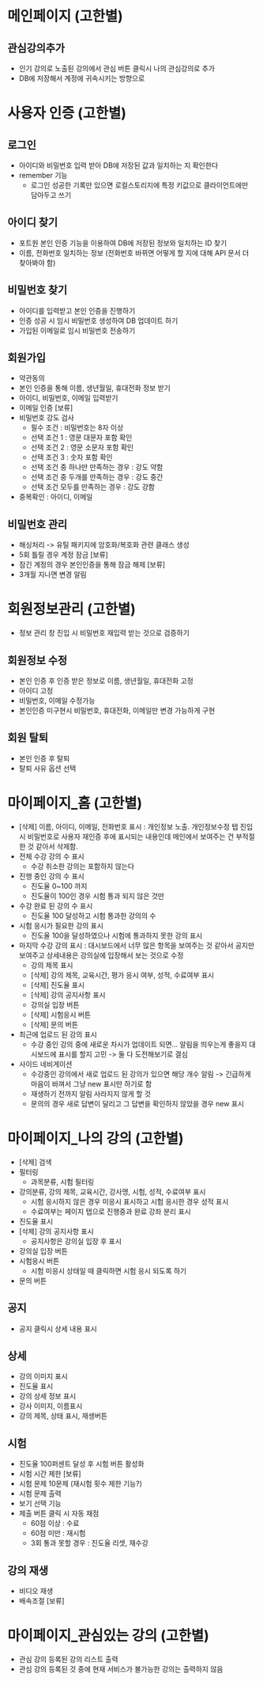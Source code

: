 # 메인페이지 (고한별)
## 관심강의추가
- 인기 강의로 노출된 강의에서 관심 버튼 클릭시 나의 관심강의로 추가
- DB에 저장해서 계정에 귀속시키는 방향으로

# 사용자 인증 (고한별)
## 로그인
- 아이디와 비밀번호 입력 받아 DB에 저장된 값과 일치하는 지 확인한다
- remember 기능
  - 로그인 성공한 기록만 있으면 로컬스토리지에 특정 키값으로 클라이언트에만 담아두고 쓰기
## 아이디 찾기
- 포트원 본인 인증 기능을 이용하여 DB에 저장된 정보와 일치하는 ID 찾기
- 이름, 전화번호 일치하는 정보 (전화번호 바뀌면 어떻게 할 지에 대해 API 문서 더 찾아봐야 함)
## 비밀번호 찾기
- 아이디를 입력받고 본인 인증을 진행하기
- 인증 성공 시 임시 비밀번호 생성하여 DB 업데이트 하기
- 가입된 이메일로 임시 비밀번호 전송하기
## 회원가입
- 약관동의
- 본인 인증을 통해 이름, 생년월일, 휴대전화 정보 받기
- 아이디, 비밀번호, 이메일 입력받기
- 이메일 인증 [보류]
- 비밀번호 강도 검사
  - 필수 조건  : 비밀번호는 8자 이상
  - 선택 조건 1 : 영문 대문자 포함 확인
  - 선택 조건 2 : 영문 소문자 포함 확인
  - 선택 조건 3 : 숫자 포함 확인
  - 선택 조건 중 하나만 만족하는 경우 : 강도 약함
  - 선택 조건 중 두개를 만족하는 경우 : 강도 중간
  - 선택 조건 모두를 만족하는 경우 : 강도 강함
- 중복확인 : 아이디, 이메일
## 비밀번호 관리
- 해싱처리 -> 유틸 패키지에 암호화/복호화 관련 클래스 생성
- 5회 틀릴 경우 계정 잠금 [보류]
- 잠긴 계정의 경우 본인인증을 통해 잠금 해제 [보류]
- 3개월 지나면 변경 알림

# 회원정보관리 (고한별)
- 정보 관리 창 진입 시 비밀번호 재입력 받는 것으로 검증하기
## 회원정보 수정
- 본인 인증 후 인증 받은 정보로 이름, 생년월일, 휴대전화 고정
- 아이디 고정
- 비밀번호, 이메일 수정가능
- 본인인증 미구현시 비밀번호, 휴대전화, 이메일만 변경 가능하게 구현
## 회원 탈퇴
- 본인 인증 후 탈퇴
- 탈퇴 사유 옵션 선택
# 마이페이지_홈 (고한별)
- [삭제] 이름, 아이디, 이메일, 전화번호 표시 : 개인정보 노출. 개인정보수정 탭 진입시 비밀번호로 사용자 재인증 후에 표시되는 내용인데 메인에서 보여주는 건 부적절 한 것 같아서 삭제함.
- 전체 수강 강의 수 표시
  - 수강 취소한 강의는 포함하지 않는다
- 진행 중인 강의 수 표시
  - 진도율 0~100 까지
  - 진도율이 100인 경우 시험 통과 되지 않은 것만
- 수강 완료 된 강의 수 표시
  - 진도율 100 달성하고 시험 통과한 강의의 수
- 시험 응시가 필요한 강의 표시
  - 진도율 100을 달성하였으나 시험에 통과하지 못한 강의 표시
- 마지막 수강 강의 표시 : 대시보드에서 너무 많은 항목을 보여주는 것 같아서 공지만 보여주고 상세내용은 강의실에 입장해서 보는 것으로 수정
  - 강의 제목 표시
  - [삭제] 강의 제목, 교육시간, 평가 응시 여부, 성적, 수료여부 표시
  - [삭제] 진도율 표시
  - [삭제] 강의 공지사항 표시
  - 강의실 입장 버튼
  - [삭제] 시험응시 버튼
  - [삭제] 문의 버튼
- 최근에 업로드 된 강의 표시
  - 수강 중인 강의 중에 새로운 차시가 업데이트 되면… 알림을 띄우는게 좋을지 대시보드에 표시를 할지 고민 -> 둘 다 도전해보기로 결심
- 사이드 네비게이션
  - 수강중인 강의에서 새로 업로드 된 강의가 있으면 해당 개수 알림 -> 긴급하게 마음이 바껴서 그냥 new 표시만 하기로 함
  - 재생하기 전까지 알림 사라지지 않게 할 것
  - 문의의 경우 새로 답변이 달리고 그 답변을 확인하지 않았을 경우 new 표시
# 마이페이지_나의 강의 (고한별)
- [삭제] 검색
- 필터링
  - 과목분류, 시험 필터링
- 강의분류, 강의 제목, 교육시간, 강사명, 시험, 성적, 수료여부 표시
  - 시험 응시하지 않은 경우 미응시 표시하고 시험 응시한 경우 성적 표시
  - 수료여부는 페이지 탭으로 진행중과 완료 강좌 분리 표시
- 진도율 표시
- [삭제] 강의 공지사항 표시
  - 공지사항은 강의실 입장 후 표시
- 강의실 입장 버튼
- 시험응시 버튼
  - 시험 미응시 상태일 때 클릭하면 시험 응시 되도록 하기
- 문의 버튼
## 공지
- 공지 클릭시 상세 내용 표시
## 상세
- 강의 이미지 표시
- 진도율 표시
- 강의 상세 정보 표시
- 강사 이미지, 이름표시
- 강의 제목, 상태 표시, 재생버튼
## 시험
- 진도율 100퍼센트 달성 후 시험 버튼 활성화
- 시험 시간 제한 [보류]
- 시험 문제 10문제 (재시험 횟수 제한 기능?)
- 시험 문제 출력
- 보기 선택 기능
- 제출 버튼 클릭 시 자동 채점
  - 60점 이상 : 수료
  - 60점 미만 : 재시험
  - 3회 통과 못할 경우 : 진도율 리셋, 재수강
## 강의 재생
- 비디오 재생
- 배속조절 [보류]
# 마이페이지_관심있는 강의 (고한별)
- 관심 강의 등록된 강의 리스트 출력
- 관심 강의 등록된 것 중에 현재 서비스가 불가능한 강의는 출력하지 않음
